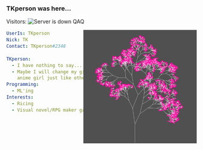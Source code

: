### TKperson was here...

Visitors:
<img src="https://count.getloli.com/get/@:TKperson" alt="Server is down QAQ" />

<img align="right" alt="a" width="300px" height="300px" src="https://raw.githubusercontent.com/TKperson/TKperson/main/assets/a.png" />

```yaml
UserIs: TKperson
Nick: TK
Contact: TKperson#2348

TKperson:
  - I have nothing to say... 
  - Maybe I will change my github pfp to an 
    anime girl just like other programmers?
Programming:
  - ML'ing
Interests:
  - Ricing
  - Visual novel/RPG maker games
```

<!--
**TKperson/TKperson** is a ✨ _special_ ✨ repository because its `README.md` (this file) appears on your GitHub profile.

Here are some ideas to get you started:

- 🔭 I’m currently working on ...
- 🌱 I’m currently learning ...
- 👯 I’m looking to collaborate on ...
- 🤔 I’m looking for help with ...
- 💬 Ask me about ...
- 📫 How to reach me: ...
- 😄 Pronouns: ...
- ⚡ Fun fact: ...
-->
